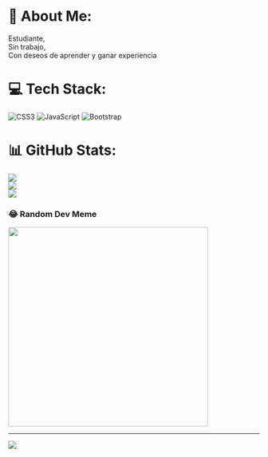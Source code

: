 # 💫 About Me:
Estudiante,<br>Sin trabajo,<br>Con deseos de aprender y ganar experiencia


# 💻 Tech Stack:
![CSS3](https://img.shields.io/badge/css3-%231572B6.svg?style=for-the-badge&logo=css3&logoColor=white) ![JavaScript](https://img.shields.io/badge/javascript-%23323330.svg?style=for-the-badge&logo=javascript&logoColor=%23F7DF1E) ![Bootstrap](https://img.shields.io/badge/bootstrap-%23563D7C.svg?style=for-the-badge&logo=bootstrap&logoColor=white)
# 📊 GitHub Stats:
![](https://github-readme-stats.vercel.app/api?username=AlexisPatzan&theme=city_light&hide_border=false&include_all_commits=false&count_private=false)<br/>
![](https://github-readme-streak-stats.herokuapp.com/?user=AlexisPatzan&theme=city_light&hide_border=false)<br/>
![](https://github-readme-stats.vercel.app/api/top-langs/?username=AlexisPatzan&theme=city_light&hide_border=false&include_all_commits=false&count_private=false&layout=compact)

### 😂 Random Dev Meme
<img src='https://randommeme-five.vercel.app/' style="height: 400px;"/>

---
[![](https://visitcount.itsvg.in/api?id=AlexisPatzan&icon=0&color=0)](https://visitcount.itsvg.in)

<!-- Proudly created with GPRM ( https://gprm.itsvg.in ) -->
